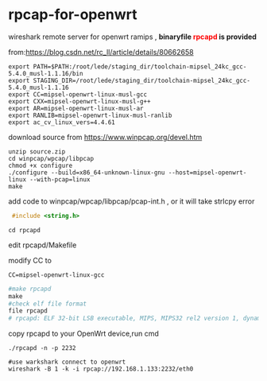 # rpcap-for-openwrt
wireshark remote server for openwrt ramips ,
**binaryfile <span style="color:red">rpcapd</span> is provided** 

from:https://blog.csdn.net/rc_ll/article/details/80662658

```shell
export PATH=$PATH:/root/lede/staging_dir/toolchain-mipsel_24kc_gcc-5.4.0_musl-1.1.16/bin
export STAGING_DIR=/root/lede/staging_dir/toolchain-mipsel_24kc_gcc-5.4.0_musl-1.1.16
export CC=mipsel-openwrt-linux-musl-gcc
export CXX=mipsel-openwrt-linux-musl-g++
export AR=mipsel-openwrt-linux-musl-ar
export RANLIB=mipsel-openwrt-linux-musl-ranlib
export ac_cv_linux_vers=4.4.61
```

download source from https://www.winpcap.org/devel.htm 

```shell
unzip source.zip
cd winpcap/wpcap/libpcap
chmod +x configure
./configure --build=x86_64-unknown-linux-gnu --host=mipsel-openwrt-linux --with-pcap=linux
make
```

add code to winpcap/wpcap/libpcap/pcap-int.h , or it will take strlcpy error

```c++
 #include <string.h>
```

```shell
cd rpcapd
```

edit rpcapd/Makefile

modify CC to

```shell
CC=mipsel-openwrt-linux-gcc
```

```powershell
#make rpcapd
make
#check elf file format
file rpcapd
# rpcapd: ELF 32-bit LSB executable, MIPS, MIPS32 rel2 version 1, dynamically linked, interpreter /lib/ld-musl-mipsel-sf.so.1, not stripped
```

copy rpcapd to your OpenWrt device,run cmd

```shell
./rpcapd -n -p 2232
```

```shell
#use warkshark connect to openwrt 
wireshark -B 1 -k -i rpcap://192.168.1.133:2232/eth0
```
